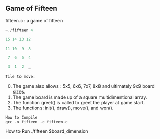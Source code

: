 ## Game of Fifteen

fifteen.c : a game of fifteen
```javascript
~./fifteen 4

15 14 13 12

11 10  9  8

 7  6  5  4

 3  1  2  _
 
Tile to move:
```
0. The game also allows : 5x5, 6x6, 7x7, 8x8 and ultimately 9x9 board sizes.
1. The game board is made up of a square multidimentional array.
2. The function greet() is called to greet the player at game start.
3. The functions: init(), draw(), move(), and won().
```
How to Compile
gcc -o fifteen -c fifteen.c
```
How to Run 
./fifteen $board_dimension

